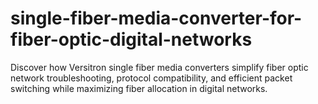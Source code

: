 # single-fiber-media-converter-for-fiber-optic-digital-networks
Discover how Versitron single fiber media converters simplify fiber optic network troubleshooting, protocol compatibility, and efficient packet switching while maximizing fiber allocation in digital networks.
